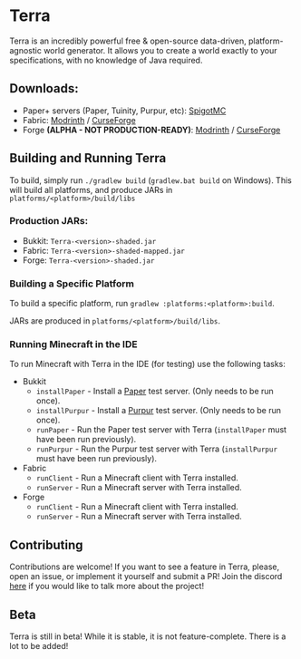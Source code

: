 # Terra

Terra is an incredibly powerful free & open-source data-driven, platform-agnostic world generator. It allows you to create a world exactly
to your specifications, with no knowledge of Java required.

## Downloads:

* Paper+ servers (Paper, Tuinity, Purpur, etc): [SpigotMC](https://www.spigotmc.org/resources/85151/)
* Fabric: [Modrinth](https://modrinth.com/mod/terra) / [CurseForge](https://www.curseforge.com/minecraft/mc-mods/terra-world-generator)
* Forge **(ALPHA - NOT PRODUCTION-READY)**: [Modrinth](https://modrinth.com/mod/terra) / [CurseForge](https://www.curseforge.com/minecraft/mc-mods/terra-world-generator)

## Building and Running Terra

To build, simply run `./gradlew build` (`gradlew.bat build` on Windows). This will build all platforms, and
produce JARs in `platforms/<platform>/build/libs`

### Production JARs:
* Bukkit: `Terra-<version>-shaded.jar`
* Fabric: `Terra-<version>-shaded-mapped.jar`
* Forge: `Terra-<version>-shaded.jar`

### Building a Specific Platform
To build a specific platform, run `gradlew :platforms:<platform>:build`.

JARs are produced in `platforms/<platform>/build/libs`.

### Running Minecraft in the IDE
To run Minecraft with Terra in the IDE (for testing) use the following tasks:
* Bukkit
  * `installPaper` - Install a [Paper](https://github.com/PaperMC/Paper) test server. (Only needs to be run once).
  * `installPurpur` - Install a [Purpur](https://github.com/pl3xgaming/Purpur) test server. (Only needs to be run once).
  * `runPaper` - Run the Paper test server with Terra (`installPaper` must have been run previously).
  * `runPurpur` - Run the Purpur test server with Terra (`installPurpur` must have been run previously).
* Fabric
  * `runClient` - Run a Minecraft client with Terra installed.
  * `runServer` - Run a Minecraft server with Terra installed.
* Forge
  * `runClient` - Run a Minecraft client with Terra installed.
  * `runServer` - Run a Minecraft server with Terra installed.
## Contributing
Contributions are welcome! If you want to see a feature in Terra, please, open an issue, or implement it yourself and
submit a PR!
Join the discord [here](https://discord.gg/PXUEbbF) if you would like to talk more about the project!

## Beta
Terra is still in beta! While it is stable, it is not feature-complete. There is a lot to be added!
